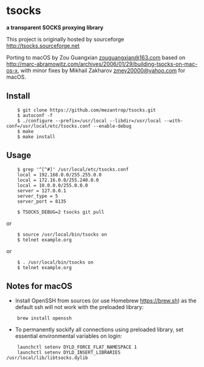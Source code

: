 # tsocks
**a transparent SOCKS proxying library**

This project is originally hosted by sourceforge http://tsocks.sourceforge.net

Porting to macOS by Zou Guangxian <zouguangxian@163.com> based on http://marc-abramowitz.com/archives/2006/01/29/building-tsocks-on-mac-os-x, with minor fixes by Mikhail Zakharov <zmey20000@yahoo.com> for macOS.

## Install
```
    $ git clone https://github.com/mezantrop/tsocks.git
    $ autoconf -f
    $ ./configure --prefix=/usr/local --libdir=/usr/local --with-conf=/usr/local/etc/tsocks.conf --enable-debug
    $ make
    $ make install
```
## Usage
```
    $ grep '^[^#]' /usr/local/etc/tsocks.conf 
    local = 192.168.0.0/255.255.0.0
    local = 172.16.0.0/255.240.0.0
    local = 10.0.0.0/255.0.0.0
    server = 127.0.0.1
    server_type = 5
    server_port = 8135

    $ TSOCKS_DEBUG=2 tsocks git pull
```
or
```
    $ source /usr/local/bin/tsocks on 
    $ telnet example.org
```
or
```
    $ . /usr/local/bin/tsocks on 
    $ telnet example.org
```

## Notes for macOS

* Install OpenSSH from sources (or use Homebrew https://brew.sh) as the default ssh will not work with the preloaded library:
```
    brew install openssh
```

*  To permanently sockify all connections using preloaded library, set essential environmental variables on login:
```
    launchctl setenv DYLD_FORCE_FLAT_NAMESPACE 1
    launchctl setenv DYLD_INSERT_LIBRARIES /usr/local/lib/libtsocks.dylib
```
